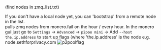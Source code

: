 (find nodes in zmq_list.txt)   

If you don't have a local node yet, you can 'bootstrap' from a remote node in the list.    
pulls zmq nodes from monero.fail on the hour / every hour. In the monero gui just go to `Settings` -> `Advanced` -> `p2poo mini` -> Add `--host the.ip.address` to start up flags (where 'the.ip.address' is the node e.g. node.sethforprivacy.com
![p2poolflag](https://user-images.githubusercontent.com/77655812/172287442-e442a2ed-2130-44e5-abdb-c1c906974f2e.png)
